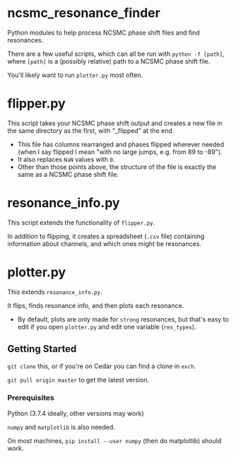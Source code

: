 # ncsmc_resonance_finder

Python modules to help process NCSMC phase shift files and find resonances.

There are a few useful scripts, which can all be run with `python -f [path]`,
where `[path]` is a (possibly relative) path to a NCSMC phase shift file.

You'll likely want to run `plotter.py` most often.

# flipper.py

This script takes your NCSMC phase shift output and creates a new file
in the same directory as the first, with "_flipped" at the end.

- This file has columns rearranged and phases flipped wherever needed
  (when I say flipped I mean "with no large jumps, e.g. from 89 to -89").
- It also replaces `NaN` values with `0`.
- Other than those points above, the structure of the file is exactly the same
  as a NCSMC phase shift file.

# resonance_info.py

This script extends the functionality of `flipper.py`.

In addition to flipping, it creates a spreadsheet (`.csv` file) containing
information about channels, and which ones might be resonances.

# plotter.py

This extends `resonance_info.py`.

It flips, finds resonance info, and then plots each resonance.

- By default, plots are only made for `strong` resonances, 
  but that's easy to edit if you open `plotter.py` and edit one variable
  (`res_types`).
  


## Getting Started

`git clone` this, or if you're on Cedar you can find a clone in `exch`.

`git pull origin master` to get the latest version. 


### Prerequisites

Python (3.7.4 ideally, other versions may work)

`numpy` and `matplotlib` is also needed.

On most machines, `pip install --user numpy` (then do matplotlib) should work.
